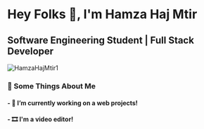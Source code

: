 <h1>Hey Folks 👋, I'm Hamza Haj Mtir</h1>
<h2>Software Engineering Student | Full Stack Developer</h2>
<p align="left"> <img src="https://komarev.com/ghpvc/?username=HamzaHajMtir1" alt="HamzaHajMtir1" /> </p>
<h3>🧐 Some Things About Me</h3>
<h4>   - 🔭 I’m currently working on a web projects! <br/></h4>
<h4>   - 🎞️ I'm a video editor! <br/></h4>

